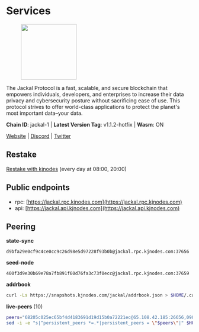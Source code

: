 # Services

<figure><img src="https://raw.githubusercontent.com/kj89/testnet_manuals/main/pingpub/logos/jackal.png" width="150" alt=""><figcaption></figcaption></figure>

The Jackal Protocol is a fast, scalable, and secure blockchain that empowers  individuals, developers, and enterprises to increase their data privacy and  cybersecurity posture without sacrificing ease of use. This protocol strives  to offer world-class applications to protect the planet's most important data–your data.

**Chain ID**: jackal-1 | **Latest Version Tag**: v1.1.2-hotfix | **Wasm**: ON

[Website](https://jackalprotocol.com) | [Discord](https://discord.com/invite/5GKym3p6rj) | [Twitter](https://twitter.com/Jackal_Protocol)

## Restake

[Restake with kjnodes](https://restake.app/jackal/jklvaloper1tr3wm3mdkz0tda6t7vavqnn7fe2g4un0f67xmt) (every day at 08:00, 20:00)
## Public endpoints

* rpc: [https://jackal.rpc.kjnodes.com](https://jackal.rpc.kjnodes.com)
* api: [https://jackal.api.kjnodes.com](https://jackal.api.kjnodes.com)

## Peering

**state-sync**

```text
d9bfa29e0cf9c4ce0cc9c26d98e5d97228f93b0b@jackal.rpc.kjnodes.com:37656
```

**seed-node**

```text
400f3d9e30b69e78a7fb891f60d76fa3c73f0ecc@jackal.rpc.kjnodes.com:37659
```

**addrbook**
```bash
curl -Ls https://snapshots.kjnodes.com/jackal/addrbook.json > $HOME/.canine/config/addrbook.json
```

**live-peers** (10)
```bash
peers="68205c025ec65bf4d4183691d19d15b0a72221ec@65.108.42.185:26656,0985977a794b298e7ef990fe344d572c60c453b1@172.105.72.158:26656,d9bfa29e0cf9c4ce0cc9c26d98e5d97228f93b0b@65.109.88.38:37656,588e509e3a8c1dc4ba938779bf569cd9f6f0f4be@212.23.222.109:26256,9bcaee1ad957fa75f60a6dd9d8870e53220794a9@104.37.187.214:60756,0b8bbc839c20b07ac5999bca7d905d53274c5f2d@24.158.14.214:36656,72f98b8ac9af924c77f52cdc26a78e7728d4e19d@24.158.14.212:26656,4398bd773ac885b7365de3604eb487be10c54563@185.16.38.210:26906,7574e0ab179fc6cc47ac89284f4641790218540e@18.163.165.245:26626,8d59eb5f7ad207e59c06620f6e9e7b6760b56211@65.108.75.107:18656"
sed -i -e "s|^persistent_peers *=.*|persistent_peers = \"$peers\"|" $HOME/.canine/config/config.toml
```

